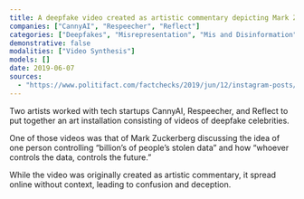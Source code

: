 ```yaml
---
title: A deepfake video created as artistic commentary depicting Mark Zuckerberg talking about controlling “billions of people’s stolen data” spread without context
companies: ["CannyAI", "Respeecher", "Reflect"]
categories: ["Deepfakes", "Misrepresentation", "Mis and Disinformation"]
demonstrative: false
modalities: ["Video Synthesis"]
models: []
date: 2019-06-07
sources:
  - "https://www.politifact.com/factchecks/2019/jun/12/instagram-posts/zuckerberg-video-about-billions-peoples-stolen-dat"
---
```


Two artists worked with tech startups CannyAI, Respeecher, and Reflect to put together an art installation consisting of videos of deepfake celebrities.

One of those videos was that of Mark Zuckerberg discussing the idea of one person controlling “billion’s of people’s stolen data” and how “whoever controls the data, controls the future.”

While the video was originally created as artistic commentary, it spread online without context, leading to confusion and deception.

